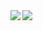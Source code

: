 <a href="https://github.com/anuraghazra/github-readme-stats">
  <img align="left" src="https://github-readme-stats.vercel.app/api?username=shige-ywyw&count_private=true&show_icons=true" />
</a>
<a href="https://github.com/anuraghazra/github-readme-stats">
  <img align="left" src="https://github-readme-stats.vercel.app/api/top-langs/?username=shige-ywyw&layout=compact&langs_count=20&exclude_repo=octopress_jp,octopress_en,rcmdnk.github.io,en,octogray_test" />
</a>
<!--   <img align="left" src="https://github-readme-stats.vercel.app/api/top-langs/?username=shige-ywyw" /> -->
